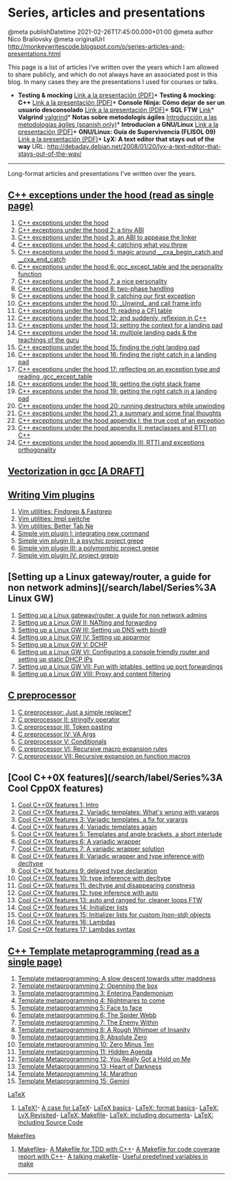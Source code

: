# Series, articles and presentations

@meta publishDatetime 2021-02-26T17:45:00.000+01:00
@meta author Nico Brailovsky
@meta originalUrl http://monkeywritescode.blogspot.com/p/series-articles-and-presentations.html

This page is a list of articles I’ve written over the years which I am allowed to share publicly, and which do not always have an associated post in this blog. In many cases they are the presentations I used for courses or talks.

* **Testing & mocking**
[Link a la presentación (PDF)](https://raw.githubusercontent.com/nicolasbrailo/powerpoint_monkey/master/testing/testing_mocking.pdf)* **Testing & mocking: C++**
[Link a la presentación (PDF)](https://raw.githubusercontent.com/nicolasbrailo/powerpoint_monkey/master/cpp_testing/cpp_testing_mocking.pdf)* **Console Ninja: Cómo dejar de ser un usuario desconsolado**
[Link a la presentación (PDF)](https://raw.githubusercontent.com/nicolasbrailo/powerpoint_monkey/master/bash_console_ninja/console_ninja.pdf)* **SQL FTW**
[Link](https://raw.githubusercontent.com/nicolasbrailo/powerpoint_monkey/master/sql_intro/sql_ftw.pdf)* **Valgrind**
[valgrind](https://raw.githubusercontent.com/nicolasbrailo/powerpoint_monkey/master/valgrind/valgrind.pdf)* **Notas sobre metodologís ágiles**
[Introducción a las metodologías ágiles (spanish only)](https://raw.githubusercontent.com/nicolasbrailo/powerpoint_monkey/master/agile_methodologies_intro/metodologias_agiles.pdf)* **Introducion a GNU/Linux**
[Link a la presentación (PDF)](https://raw.githubusercontent.com/nicolasbrailo/powerpoint_monkey/master/no_source/linux_survival_guide.pdf)* **GNU/Linux: Guía de Supervivencia (FLISOL 09)**
[Link a la presentación (PDF)](https://raw.githubusercontent.com/nicolasbrailo/powerpoint_monkey/master/no_source/linux_survival_guide.pdf)* **LyX: A text editor that stays out of the way**
URL: <http://debaday.debian.net/2008/01/20/lyx-a-text-editor-that-stays-out-of-the-way/>

---

Long-format articles and presentations I've written over the years.

[C++ exceptions under the hood (read as single page)](/md_blog/youfoundadeadlink.md)
--------------------------------------------------------------------------------------

1. [C++ exceptions under the hood](/md_blog/2013/0226_Cexceptionsunderthehood4catchingwhatyouthrow.md)
2. [C++ exceptions under the hood 2: a tiny ABI](/md_blog/2013/0212_CexceptionsunderthehoodIIatinyABI.md)
3. [C++ exceptions under the hood 3: an ABI to appease the linker](/md_blog/2013/0219_Cexceptionsunderthehood3anABItoappeasethelinker.md)
4. [C++ exceptions under the hood 4: catching what you throw](/md_blog/2013/0226_Cexceptionsunderthehood4catchingwhatyouthrow.md)
5. [C++ exceptions under the hood 5: magic around \_\_cxa\_begin\_catch and \_\_cxa\_end\_catch](/md_blog/2013/0305_Cexceptionsunderthehood5magicaround__cxa_begin_catchand__cxa_end_catch.md)
6. [C++ exceptions under the hood 6: gcc\_except\_table and the personality function](/md_blog/2013/0319_Cexceptionsunderthehood7anicepersonality.md)
7. [C++ exceptions under the hood 7: a nice personality](/md_blog/2013/0319_Cexceptionsunderthehood7anicepersonality.md)
8. [C++ exceptions under the hood 8: two-phase handling](/md_blog/2013/0326_Cexceptionsunderthehood8twophasehandling.md)
9. [C++ exceptions under the hood 9: catching our first exception](/md_blog/2013/0402_Cexceptionsunderthehood9catchingourfirstexception.md)
10. [C++ exceptions under the hood 10: \_Unwind\_ and call frame info](/md_blog/2013/0409_Cexceptionsunderthehood10_Unwind_andcallframeinfo.md)
11. [C++ exceptions under the hood 11: reading a CFI table](/md_blog/2013/0411_Cexceptionsunderthehood11readingaCFItable.md)
12. [C++ exceptions under the hood 12: and suddenly, reflexion in C++](/md_blog/2013/0416_Cexceptionsunderthehood12andsuddenlyreflexioninC.md)
13. [C++ exceptions under the hood 13: setting the context for a landing pad](/md_blog/2013/0425_Cexceptionsunderthehood13settingthecontextforalandingpad.md)
14. [C++ exceptions under the hood 14: multiple landing pads & the teachings of the guru](/md_blog/2013/0423_Cexceptionsunderthehood14multiplelandingpadsamptheteachingsoftheguru.md)
15. [C++ exceptions under the hood 15: finding the right landing pad](/md_blog/2013/0502_Cexceptionsunderthehood15findingtherightlandingpad.md)
16. [C++ exceptions under the hood 16: finding the right catch in a landing pad](/md_blog/2013/0502_Cexceptionsunderthehood15findingtherightlandingpad.md)
17. [C++ exceptions under the hood 17: reflecting on an exception type and reading .gcc\_except\_table](/md_blog/2013/0514_Cexceptionsunderthehood17reflectingonanexceptiontypeandreading.gcc_except_table.md)
18. [C++ exceptions under the hood 18: getting the right stack frame](/md_blog/2013/0516_Cexceptionsunderthehood18gettingtherightstackframe.md)
19. [C++ exceptions under the hood 19: getting the right catch in a landing pad](/md_blog/2013/0516_Cexceptionsunderthehood18gettingtherightstackframe.md)
20. [C++ exceptions under the hood 20: running destructors while unwinding](/md_blog/2013/0528_Cexceptionsunderthehood20runningdestructorswhileunwinding.md)
21. [C++ exceptions under the hood 21: a summary and some final thoughts](/md_blog/2013/0604_Cexceptionsunderthehood21asummaryandsomefinalthoughts.md)
22. [C++ exceptions under the hood appendix I: the true cost of an exception](/md_blog/2013/0611_CexceptionsunderthehoodappendixIthetruecostofanexception.md)
23. [C++ exceptions under the hood appendix II: metaclasses and RTTI on C++](/md_blog/2013/0613_CexceptionsunderthehoodappendixIImetaclassesandRTTIonC.md)
24. [C++ exceptions under the hood appendix III: RTTI and exceptions orthogonality](/md_blog/2013/0725_CexceptionsunderthehoodappendixIIIRTTIandexceptionsorthogonality.md)

[Vectorization in gcc [A DRAFT]](/md_blog/youfoundadeadlink.md)
--------------------------------------------------------------

[Writing Vim plugins](/md_blog/youfoundadeadlink.md)
--------------------------------------------------

1. [Vim utilities: Findgrep & Fastgrep](/md_blog/2016/0706_VimutilitiesFindgrepFastgrep.md)
2. [Vim utilities: Impl switche](/md_blog/2016/0704_VimutilitiesImplswitcher.md)
3. [Vim utilities: Better Tab Ne](/md_blog/2016/0701_VimutilitiesBetterTabNew.md)
4. [Simple vim plugin I: integrating new command](/md_blog/2016/1124_SimplevimpluginIintegratingnewcommands.md)
5. [Simple vim plugin II: a psychic project grepe](/md_blog/2016/1129_SimplevimpluginIIapsychicprojectgreper.md)
6. [Simple vim plugin III: a polymorphic project grepe](/md_blog/2016/1130_SimplevimpluginIIIapolymorphicprojectgreper.md)
7. [Simple vim plugin IV: project grepin](/md_blog/2016/1201_SimplevimpluginIVprojectgreping.md)

[Setting up a Linux gateway/router, a guide for non network admins](/search/label/Series%3A Linux GW)
-----------------------------------------------------------------------------------------------------

1. [Setting up a Linux gateway/router, a guide for non network admins](/md_blog/2013/0926_SettingupaLinuxgatewayrouteraguidefornonnetworkadmins.md)
2. [Setting up a Linux GW II: NATting and forwarding](/md_blog/2013/1003_SettingupaLinuxGWIINATtingandforwarding.md)
3. [Setting up a Linux GW III: Setting up DNS with bind9](/md_blog/2013/1010_SettingupaLinuxGWIIISettingupDNSwithbind9.md)
4. [Setting up a Linux GW IV: Setting up apparmor](/md_blog/2013/1017_SettingupaLinuxGWIVSettingupapparmor.md)
5. [Setting up a Linux GW V: DCHP](/md_blog/2013/1024_SettingupaLinuxGWVDCHP.md)
6. [Setting up a Linux GW VI: Configuring a console friendly router and setting up static DHCP IPs](/md_blog/2013/1031_SettingupaLinuxGWVIConfiguringaconsolefriendlyrouterandsettingupstaticDHCPIPs.md)
7. [Setting up a Linux GW VII: Fun with iptables, setting up port forwardings](/md_blog/2013/1107_SettingupaLinuxGWVIIFunwithiptablessettingupportforwardings.md)
8. [Setting up a Linux GW VIII: Proxy and content filtering](/md_blog/2013/1114_SettingupaLinuxGWVIIIProxyandcontentfiltering.md)

[C preprocessor](/md_blog/youfoundadeadlink.md)
------------------------------------------------------

1. [C preprocessor: Just a simple replacer?](/md_blog/2013/0820_CpreprocessorJustasimplereplacer.md)
2. [C preprocessor II: stringify operator](/md_blog/2013/0827_CpreprocessorIIstringifyoperator.md)
3. [C preprocessor III: Token pasting](/md_blog/2013/0902_CpreprocessorIIITokenpasting.md)
4. [C preprocessor IV: VA Args](/md_blog/2013/0910_CpreprocessorIVVAArgs.md)
5. [C preprocessor V: Conditionals](/md_blog/2013/0917_CpreprocessorVConditionals.md)
6. [C preprocessor VI: Recursive macro expansion rules](/md_blog/2013/0924_CpreprocessorVIRecursivemacroexpansionrules.md)
7. [C preprocessor VII: Recursive expansion on function macros](/md_blog/2013/1001_CpreprocessorVIIRecursiveexpansiononfunctionmacros.md)

[Cool C++0X features](/search/label/Series%3A Cool Cpp0X features)
------------------------------------------------------------------

1. [Cool C++0X features 1: Intro](/md_blog/2011/0418_CoolC0XfeaturesIIntro.md)
2. [Cool C++0X features 2, Variadic templates: What's wrong with varargs](/md_blog/2011/0419_CoolC0XfeaturesIIVariadictemplatesWhat39swrongwithvarargs.md)
3. [Cool C++0X features 3: Variadic templates, a fix for varargs](/md_blog/2011/0426_CoolC0XfeaturesIIIVariadictemplatesafixforvarargs.md)
4. [Cool C++0X features 4: Variadic templates again](/md_blog/2011/0503_CoolC0XfeaturesIVVariadictemplatesagain.md)
5. [Cool C++0X features 5: Templates and angle brackets, a short interlude](/md_blog/2011/0510_CoolC0XfeaturesVTemplatesandanglebracketsashortinterlude.md)
6. [Cool C++0X features 6: A variadic wrapper](/md_blog/2011/0531_CoolC0XfeaturesVIIIVariadicwrapperandtypeinferencewithdecltype.md)
7. [Cool C++0X features 7: A variadic wrapper solution](/md_blog/2011/0531_CoolC0XfeaturesVIIIVariadicwrapperandtypeinferencewithdecltype.md)
8. [Cool C++0X features 8: Variadic wrapper and type inference with decltype](/md_blog/2011/0531_CoolC0XfeaturesVIIIVariadicwrapperandtypeinferencewithdecltype.md)
9. [Cool C++0X features 9: delayed type declaration](/md_blog/2011/0607_CoolC0XfeaturesIXdelayedtypedeclaration.md)
10. [Cool C++0X features 10: type inference with decltype](/md_blog/2011/0610_CoolC0XfeaturesXtypeinferencewithdecltype.md)
11. [Cool C++0X features 11: decltype and disappearing constness](/md_blog/2011/0927_CoolC0XfeaturesXIdecltypeanddisappearingconstness.md)
12. [Cool C++0X features 12: type inference with auto](/md_blog/2011/1004_CoolC0XfeaturesXIItypeinferencewithauto.md)
13. [Cool C++0X features 13: auto and ranged for, cleaner loops FTW](/md_blog/2012/1129_CoolC0XfeaturesXIIIautoandrangedforcleanerloopsFTW.md)
14. [Cool C++0X features 14: Initializer lists](/md_blog/2011/1011_CoolC0XfeaturesXIVInitializerlists.md)
15. [Cool C++0X features 15: Initializer lists for custom (non-std) objects](/md_blog/2011/1018_CoolC0XfeaturesXVInitializerlistsforcustomnonstdobjects.md)
16. [Cool C++0X features 16: Lambdas](/md_blog/2013/0108_CoolC0XfeaturesXVILambdas.md)
17. [Cool C++0X features 17: Lambdas syntax](/md_blog/2013/0110_CoolC0XfeaturesXVIILambdassyntax.md)

[C++ Template metaprogramming (read as a single page)](/md_blog/youfoundadeadlink.md)
------------------------------------------------------------------------------------------

1. [Template metaprogramming: A slow descent towards utter maddness](/md_blog/2010/0415_TemplatemetaprogrammingAslowdescenttowardsuttermaddness.md)
2. [Template metaprogramming 2: Openning the box](/md_blog/2010/0422_TemplatemetaprogrammingIIOpenningthebox.md)
3. [Template metaprogramming 3: Entering Pandemonium](/md_blog/2010/0429_TemplatemetaprogrammingIIIEnteringPandemonium.md)
4. [Template metaprogramming 4: Nightmares to come](/md_blog/2010/0506_TemplatemetaprogrammingIVNightmarestocome.md)
5. [Template metaprogramming 5: Face to face](/md_blog/2010/0512_TemplatemetaprogrammingVFacetoface.md)
6. [Template metaprogramming 6: The Spider Webb](/md_blog/2010/0520_TemplatemetaprogrammingVITheSpiderWebb.md)
7. [Template metaprogramming 7: The Enemy Within](/md_blog/2010/0527_TemplatemetaprogrammingVIITheEnemyWithin.md)
8. [Template metaprogramming 8: A Rough Whimper of Insanity](/md_blog/2010/0603_TemplatemetaprogrammingVIIIARoughWhimperofInsanity.md)
9. [Template metaprogramming 9: Absolute Zero](/md_blog/2010/0610_TemplatemetaprogrammingIXAbsoluteZero.md)
10. [Template metaprogramming 10: Zero Minus Ten](/md_blog/2010/0617_TemplatemetaprogrammingXZeroMinusTen.md)
11. [Template metaprogramming 11: Hidden Agenda](/md_blog/2010/0720_TemplatemetaprogrammingXIHiddenAgenda.md)
12. [Template Metaprogramming 12: You Really Got a Hold on Me](/md_blog/2010/0824_TemplateMetaprogrammingXIIYouReallyGotaHoldonMe.md)
13. [Template Metaprogramming 13: Heart of Darkness](/md_blog/2010/0831_TemplateMetaprogrammingXIIIHeartofDarkness.md)
14. [Template Metaprogramming 14: Marathon](/md_blog/2010/0914_TemplateMetaprogrammingXIVMarathon.md)
15. [Template Metaprogramming 15: Gemini](/md_blog/2010/0923_TemplateMetaprogrammingXVGemini.md)

[LaTeX](/search/label/LaTeX)
1. [LaTeX!](/md_blog/2009/0512_LaTeX.md)- [A case for LaTeX](/md_blog/2009/0521_AcaseforLaTeX.md)- [LaTeX basics](/md_blog/2009/0528_LaTeXbasics.md)- [LaTeX: format basics](/md_blog/2009/0622_LaTeXformatbasics.md)- [LaTeX: LyX Revisited](/md_blog/2009/0629_LaTeXLyXRevisited.md)- [LaTeX: Makefile](/md_blog/2009/0702_LaTeXMakefile.md)- [LaTeX: including documents](/md_blog/2009/0707_LaTeXincludingdocuments.md)- [LaTeX: Including Source Code](/md_blog/2009/0709_LaTeXIncludingSourceCode.md)

[Makefiles](/search/label/Makefiles)
1. [Makefiles](/md_blog/2011/0818_Makefiles.md)- [A Makefile for TDD with C++](/md_blog/2011/0822_AMakefileforTDDwithC.md)- [A Makefile for code coverage report with C++](/md_blog/2011/0830_AMakefileforcodecoveragereportwithC.md)- [A talking makefile](/md_blog/2011/0906_Atalkingmakefile.md)- [Useful predefined variables in make](/md_blog/2015/0623_Usefulpredefinedvariablesinmake.md)
-------------------------------------------------------------------------------------------------------------------------------------------------------------------------------------------------------------------------------------------------------------------------------------------------------------------------------------------------------------------------------------------------------------------------------------------------------------------------------------------------------------------------------------------------------------------------------------------------------------------------------------------------------------------------------------------------------------------------------------------------------------------------------------------------------------------------------------------------------------------------------------------------------------------------------------------------------------------------------------------------------------------------------------------------------------------------------------------

